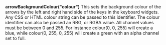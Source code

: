 <a name="arrowBackgroundColour"><h3 style="padding-top: 40px; margin-top: 40px;"></h3></a>
**arrowBackgroundColour("colour")** This sets the background colour of the arrows by the left and right hand side of the keys in the keyboard widgets. Any CSS or HTML colour string can be passed to this identifier. The colour identifier can also be passed an RBG, or RGBA value. All channel values must be between 0 and 255. For instance colour(0, 0, 255) will create a blue, while colour(0, 255, 0, 255) will create a green with an alpha channel set to full.  

<!--UPDATE WIDGET_IN_CSOUND
    SIdent sprintf "arrowBackgroundColour(%d, %d, %d) ", rnd(255), rnd(255), rnd(255)
    SIdentifier strcat SIdentifier, SIdent
-->